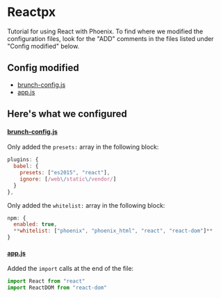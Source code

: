 # Reactpx

Tutorial for using React with Phoenix.  To find where we modified the configuration files, look for the "ADD" comments in the files listed under "Config modified" below.

## Config modified
- [brunch-config.js](/brunch-config.js)
- [app.js](/web/static/js/app.js)

## Here's what we configured

#### [brunch-config.js](/brunch-config.js)

Only added the `presets:` array in the following block:
```javascript
plugins: {
  babel: {
    presets: ["es2015", "react"],
    ignore: [/web\/static\/vendor/]
  }
},
```

Only added the `whitelist:` array in the following block:
```javascript
npm: {
  enabled: true,
  **whitelist: ["phoenix", "phoenix_html", "react", "react-dom"]**
}
```

#### [app.js](/web/static/js/app.js)

Added the `import` calls at the end of the file:
```javascript
import React from "react"
import ReactDOM from "react-dom"
```

